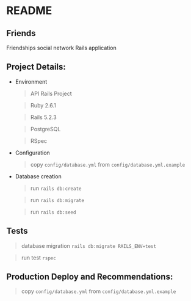 # README

## Friends

Friendships social network Rails application


## Project Details:

* Environment

  > API Rails Project

  > Ruby 2.6.1

  > Rails 5.2.3

  > PostgreSQL

  > RSpec

* Configuration

  > copy `config/database.yml` from `config/database.yml.example`

* Database creation

  > run `rails db:create`

  > run `rails db:migrate`

  > run `rails db:seed`

## Tests

  > database migration `rails db:migrate RAILS_ENV=test`

  > run test `rspec`

## Production Deploy and Recommendations:

  > copy `config/database.yml` from `config/database.yml.example`
